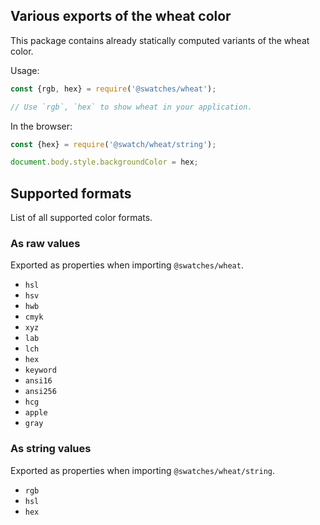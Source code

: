 ## Various exports of the wheat color

This package contains already statically computed variants of the wheat color.

Usage:
```js
const {rgb, hex} = require('@swatches/wheat');

// Use `rgb`, `hex` to show wheat in your application.
```

In the browser:
```js
const {hex} = require('@swatch/wheat/string');

document.body.style.backgroundColor = hex;
```

## Supported formats


List of all supported color formats.

### As raw values

Exported as properties when importing `@swatches/wheat`.

- `hsl`
- `hsv`
- `hwb`
- `cmyk`
- `xyz`
- `lab`
- `lch`
- `hex`
- `keyword`
- `ansi16`
- `ansi256`
- `hcg`
- `apple`
- `gray`

### As string values

Exported as properties when importing `@swatches/wheat/string`.

- `rgb`
- `hsl`
- `hex`
